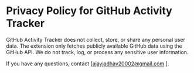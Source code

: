 # Privacy Policy for GitHub Activity Tracker

GitHub Activity Tracker does not collect, store, or share any personal user data.
The extension only fetches publicly available GitHub data using the GitHub API.
We do not track, log, or process any sensitive user information.

If you have any questions, contact [ajayjadhav20002@gmail.com ].